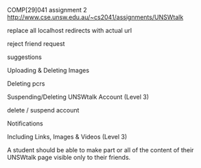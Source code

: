 COMP[29]041 assignment 2
http://www.cse.unsw.edu.au/~cs2041/assignments/UNSWtalk

replace all localhost redirects with actual url

reject friend request

suggestions

Uploading & Deleting Images

Deleting pcrs

Suspending/Deleting UNSWtalk Account (Level 3)

delete / suspend account

Notifications

Including Links, Images & Videos (Level 3)

A student should be able to make part or all of the content of their UNSWtalk page visible only to their friends.
